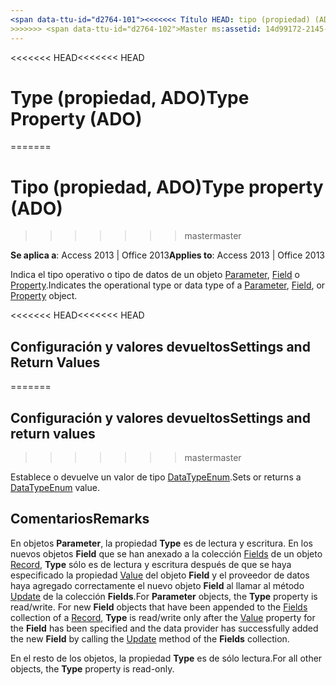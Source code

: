 ```yaml
---
<span data-ttu-id="d2764-101"><<<<<<< Título HEAD: tipo (propiedad) (ADO) TOCTitle: tipo de propiedad (ADO) === título: escriba (propiedad, ADO) TOCTitle: escriba (propiedad, ADO)</span><span class="sxs-lookup"><span data-stu-id="d2764-101"><<<<<<< HEAD title: Type Property (ADO) TOCTitle: Type Property (ADO) ======= title: Type property (ADO) TOCTitle: Type property (ADO)</span></span>
>>>>>>> <span data-ttu-id="d2764-102">Master ms:assetid: 14d99172-2145-05ae-620b-459ba097f05c ms:mtpsurl: https://msdn.microsoft.com/library/JJ248914(v=office.15) ms:contentKeyID: ms.date 48543397: 18/09/2015 mtps_version: Office.15</span><span class="sxs-lookup"><span data-stu-id="d2764-102">master ms:assetid: 14d99172-2145-05ae-620b-459ba097f05c ms:mtpsurl: https://msdn.microsoft.com/library/JJ248914(v=office.15) ms:contentKeyID: 48543397 ms.date: 09/18/2015 mtps_version: v=office.15</span></span>
---
```


<span data-ttu-id="d2764-103"><<<<<<< HEAD</span><span class="sxs-lookup"><span data-stu-id="d2764-103"><<<<<<< HEAD</span></span>
# <a name="type-property-ado"></a><span data-ttu-id="d2764-104">Type (propiedad, ADO)</span><span class="sxs-lookup"><span data-stu-id="d2764-104">Type Property (ADO)</span></span>
=======
# <a name="type-property-ado"></a><span data-ttu-id="d2764-105">Tipo (propiedad, ADO)</span><span class="sxs-lookup"><span data-stu-id="d2764-105">Type property (ADO)</span></span>
>>>>>>> <span data-ttu-id="d2764-106">master</span><span class="sxs-lookup"><span data-stu-id="d2764-106">master</span></span>


<span data-ttu-id="d2764-107">**Se aplica a**: Access 2013 | Office 2013</span><span class="sxs-lookup"><span data-stu-id="d2764-107">**Applies to**: Access 2013 | Office 2013</span></span>

<span data-ttu-id="d2764-108">Indica el tipo operativo o tipo de datos de un objeto [Parameter](parameter-object-ado.md), [Field](field-object-ado.md) o [Property](property-object-ado.md).</span><span class="sxs-lookup"><span data-stu-id="d2764-108">Indicates the operational type or data type of a [Parameter](parameter-object-ado.md), [Field](field-object-ado.md), or [Property](property-object-ado.md) object.</span></span>

<span data-ttu-id="d2764-109"><<<<<<< HEAD</span><span class="sxs-lookup"><span data-stu-id="d2764-109"><<<<<<< HEAD</span></span>
## <a name="settings-and-return-values"></a><span data-ttu-id="d2764-110">Configuración y valores devueltos</span><span class="sxs-lookup"><span data-stu-id="d2764-110">Settings and Return Values</span></span>
=======
## <a name="settings-and-return-values"></a><span data-ttu-id="d2764-111">Configuración y valores devueltos</span><span class="sxs-lookup"><span data-stu-id="d2764-111">Settings and return values</span></span>
>>>>>>> <span data-ttu-id="d2764-112">master</span><span class="sxs-lookup"><span data-stu-id="d2764-112">master</span></span>

<span data-ttu-id="d2764-113">Establece o devuelve un valor de tipo [DataTypeEnum](datatypeenum.md).</span><span class="sxs-lookup"><span data-stu-id="d2764-113">Sets or returns a [DataTypeEnum](datatypeenum.md) value.</span></span>

## <a name="remarks"></a><span data-ttu-id="d2764-114">Comentarios</span><span class="sxs-lookup"><span data-stu-id="d2764-114">Remarks</span></span>

<span data-ttu-id="d2764-p101">En objetos **Parameter**, la propiedad **Type** es de lectura y escritura. En los nuevos objetos **Field** que se han anexado a la colección [Fields](fields-collection-ado.md) de un objeto [Record](record-object-ado.md), **Type** sólo es de lectura y escritura después de que se haya especificado la propiedad [Value](value-property-ado.md) del objeto **Field** y el proveedor de datos haya agregado correctamente el nuevo objeto **Field** al llamar al método [Update](update-method-ado.md) de la colección **Fields**.</span><span class="sxs-lookup"><span data-stu-id="d2764-p101">For **Parameter** objects, the **Type** property is read/write. For new **Field** objects that have been appended to the [Fields](fields-collection-ado.md) collection of a [Record](record-object-ado.md), **Type** is read/write only after the [Value](value-property-ado.md) property for the **Field** has been specified and the data provider has successfully added the new **Field** by calling the [Update](update-method-ado.md) method of the **Fields** collection.</span></span>

<span data-ttu-id="d2764-117">En el resto de los objetos, la propiedad **Type** es de sólo lectura.</span><span class="sxs-lookup"><span data-stu-id="d2764-117">For all other objects, the **Type** property is read-only.</span></span>

